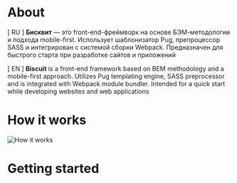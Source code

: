 # About

[ RU ]
**Бисквит** — это front-end-фреймворк на основе БЭМ-методологии и подхода mobile-first. Использует шаблонизатор Pug, препроцессор SASS и интегрирован с  системой сборки Webpack. Предназначен для быстрого старта при разработке сайтов и приложений

[ EN ]
**Biscuit** is a front-end framework based on BEM methodology and a mobile-first approach. Utilizes Pug templating engine, SASS preprocessor and is integrated with Webpack module bundler. Intended for a quick start while developing websites and web applications

# How it works

![How it works](https://github.com/ponomarevandrey/biscuit/blob/master/src/img/how-it-works.svg?sanitize=true)

# Getting started